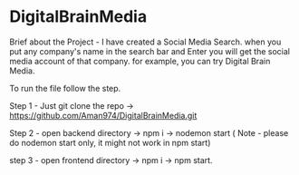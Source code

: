 # DigitalBrainMedia

Brief about the Project -
I have created a Social Media Search. when you put any company's name in the search bar and Enter you will get the social media account of that company.
for example, you can try Digital Brain Media.

To run the file follow the step.

Step 1 - Just git clone the repo -> https://github.com/Aman974/DigitalBrainMedia.git

Step 2 - open backend directory -> npm i -> nodemon start ( Note - please do nodemon start only, it might not work in npm start)

step 3 -  open frontend directory -> npm i -> npm start.
